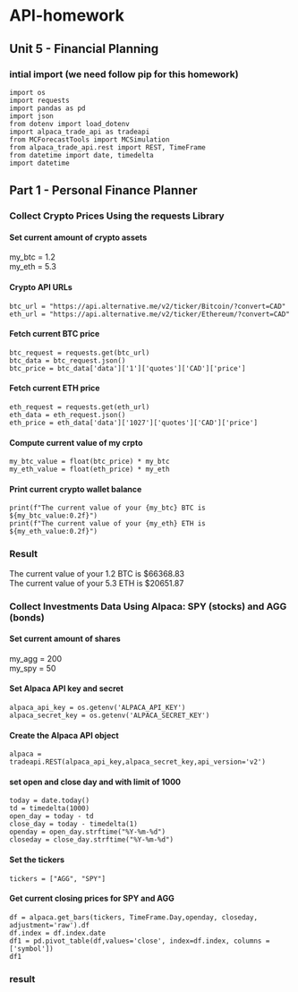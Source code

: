 # API-homework
## Unit 5 - Financial Planning
### intial import (we need follow pip for this homework)
```
import os
import requests
import pandas as pd
import json
from dotenv import load_dotenv
import alpaca_trade_api as tradeapi
from MCForecastTools import MCSimulation
from alpaca_trade_api.rest import REST, TimeFrame
from datetime import date, timedelta
import datetime
```
## Part 1 - Personal Finance Planner
### Collect Crypto Prices Using the requests Library

#### Set current amount of crypto assets<br />
my_btc = 1.2<br />
my_eth = 5.3<br />

#### Crypto API URLs
```
btc_url = "https://api.alternative.me/v2/ticker/Bitcoin/?convert=CAD"
eth_url = "https://api.alternative.me/v2/ticker/Ethereum/?convert=CAD"
```

#### Fetch current BTC price
```
btc_request = requests.get(btc_url)
btc_data = btc_request.json()
btc_price = btc_data['data']['1']['quotes']['CAD']['price']
```
#### Fetch current ETH price
```
eth_request = requests.get(eth_url)
eth_data = eth_request.json()
eth_price = eth_data['data']['1027']['quotes']['CAD']['price']
```
#### Compute current value of my crpto
```
my_btc_value = float(btc_price) * my_btc
my_eth_value = float(eth_price) * my_eth
```
#### Print current crypto wallet balance
```
print(f"The current value of your {my_btc} BTC is ${my_btc_value:0.2f}")
print(f"The current value of your {my_eth} ETH is ${my_eth_value:0.2f}")
```
### Result
The current value of your 1.2 BTC is $66368.83<br />
The current value of your 5.3 ETH is $20651.87<br />

### Collect Investments Data Using Alpaca: SPY (stocks) and AGG (bonds)

#### Set current amount of shares
my_agg = 200<br />
my_spy = 50<br />

#### Set Alpaca API key and secret
```
alpaca_api_key = os.getenv('ALPACA_API_KEY')
alpaca_secret_key = os.getenv('ALPACA_SECRET_KEY')
```
#### Create the Alpaca API object
```
alpaca = tradeapi.REST(alpaca_api_key,alpaca_secret_key,api_version='v2')
```
#### set open and close day and with limit of 1000
```
today = date.today()
td = timedelta(1000)
open_day = today - td
close_day = today - timedelta(1) 
openday = open_day.strftime("%Y-%m-%d")
closeday = close_day.strftime("%Y-%m-%d")
```
#### Set the tickers
```
tickers = ["AGG", "SPY"]
```
#### Get current closing prices for SPY and AGG
```
df = alpaca.get_bars(tickers, TimeFrame.Day,openday, closeday, adjustment='raw').df
df.index = df.index.date
df1 = pd.pivot_table(df,values='close', index=df.index, columns = ['symbol'])
df1
```
### result
